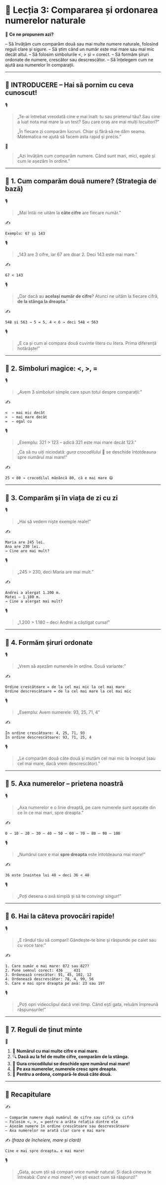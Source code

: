 # 📘 Lecția 3: Compararea și ordonarea numerelor naturale

🎯 **Ce ne propunem azi?**

 – Să învățăm cum comparăm două sau mai multe numere naturale, folosind reguli clare și sigure.
 – Să știm când un număr este mai mare sau mai mic decât altul.
 – Să folosim simbolurile <, > și = corect.
 – Să formăm șiruri ordonate de numere, crescător sau descrescător.
 – Să înțelegem cum ne ajută axa numerelor în comparații.

------

## 🔔 INTRODUCERE – Hai să pornim cu ceva cunoscut!

🎙️

> „Te-ai întrebat vreodată cine e mai înalt: tu sau prietenul tău?
>  Sau cine a luat nota mai mare la un test? Sau care oraș are mai mulți locuitori?”
>
> „În fiecare zi comparăm lucruri. Chiar și fără să ne dăm seama. Matematica ne ajută să facem asta rapid și precis.”

🧠

> „Azi învățăm cum comparăm numere. Când sunt mari, mici, egale și cum le așezăm în ordine.”

------

## 🔹 1. Cum comparăm două numere? (Strategia de bază)

🎙️

> „Mai întâi ne uităm la **câte cifre** are fiecare număr.”

✍️

```
Exemplu: 67 și 143
```

🎙️

> „143 are 3 cifre, iar 67 are doar 2. Deci 143 este mai mare.”

✍️

```
67 < 143
```

🎙️

> „Dar dacă au **același număr de cifre**? Atunci ne uităm la fiecare cifră, **de la stânga la dreapta**.”

✍️

```
548 și 563 → 5 = 5, 4 < 6 → deci 548 < 563
```

🎙️

> „E ca și cum ai compara două cuvinte litera cu litera. Prima diferență hotărăște!”

------

## 🔹 2. Simboluri magice: <, >, =

🎙️

> „Avem 3 simboluri simple care spun totul despre comparații:”

✍️

```
<  – mai mic decât  
>  – mai mare decât  
=  – egal cu
```

🎙️

> „Exemplu: 321 > 123 – adică 321 este mai mare decât 123.”

> „Ca să nu uiți niciodată: *gura crocodilului* 🐊 se deschide întotdeauna spre numărul mai mare!”

✍️

```
25 < 80 → crocodilul mănâncă 80, că e mai mare 😄
```

------

## 🔹 3. Comparăm și în viața de zi cu zi

🎙️

> „Hai să vedem niște exemple reale!”

✍️

```
Maria are 245 lei.  
Ana are 230 lei.  
→ Cine are mai mult?
```

🎙️

> „245 > 230, deci Maria are mai mult.”

✍️

```
Andrei a alergat 1.200 m.  
Matei – 1.180 m.  
→ Cine a alergat mai mult?
```

🎙️

> „1.200 > 1.180 – deci Andrei a câștigat cursa!”

------

## 🔹 4. Formăm șiruri ordonate

🎙️

> „Vrem să așezăm numerele în ordine. Două variante:”

✍️

```
Ordine crescătoare = de la cel mai mic la cel mai mare  
Ordine descrescătoare = de la cel mai mare la cel mai mic
```

🎙️

> „Exemplu: Avem numerele: 93, 25, 71, 4”

✍️

```
În ordine crescătoare: 4, 25, 71, 93  
În ordine descrescătoare: 93, 71, 25, 4
```

🎙️

> „Le comparăm două câte două și mutăm cel mai mic la început (sau cel mai mare, dacă vrem descrescător).”

------

## 🔹 5. Axa numerelor – prietena noastră

🎙️

> „Axa numerelor e o linie dreaptă, pe care numerele sunt așezate din ce în ce mai mari, spre dreapta.”

✍️

```
0 — 10 — 20 — 30 — 40 — 50 — 60 — 70 — 80 — 90 — 100
```

🎙️

> „Numărul care e mai **spre dreapta** este întotdeauna mai mare!”

✍️

```
36 este înaintea lui 48 → deci 36 < 48
```

🎙️

> „Poți desena o axă simplă și să te convingi singur!”

------

## 🔹 6. Hai la câteva provocări rapide!

🎙️

> „E rândul tău să compari! Gândește-te bine și răspunde pe caiet sau cu voce tare:”

✍️

```
1. Care număr e mai mare: 872 sau 827?  
2. Pune semnul corect: 436 ___ 431  
3. Ordonează crescător: 91, 45, 102, 12  
4. Ordonează descrescător: 78, 4, 99, 56  
5. Care e mai spre dreapta pe axă: 23 sau 19?
```

🎙️

> „Poți opri videoclipul dacă vrei timp. Când ești gata, reluăm împreună răspunsurile!”

------

## 🔹 7. Reguli de ținut minte

📌

1. 🔢 **Numărul cu mai multe cifre e mai mare.**
2. 🔍 **Dacă au la fel de multe cifre, comparăm de la stânga.**
3. 🐊 **Gura crocodilului se deschide spre numărul mai mare!**
4. 📏 **Pe axa numerelor, numerele cresc spre dreapta.**
5. 🧠 **Pentru a ordona, compară-le două câte două.**

------

## 🔁 Recapitulare

✍️

```
– Comparăm numere după numărul de cifre sau cifră cu cifră  
– Folosim <, >, = pentru a arăta relația dintre ele  
– Așezăm numere în ordine crescătoare sau descrescătoare  
– Axa numerelor ne arată clar care e mai mare  
```

✍️ *(fraza de încheiere, mare și clară)*

```
Cine e mai spre dreapta… e mai mare!
```

🎙️

> „Gata, acum știi să compari orice număr natural. Și dacă cineva te întreabă: *Care e mai mare?*, vei ști exact cum să răspunzi!”

